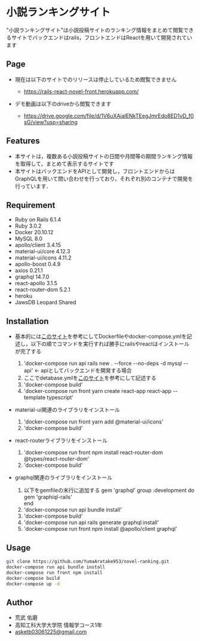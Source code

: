 # 小説ランキングサイト

"小説ランキングサイト"は小説投稿サイトのランキング情報をまとめて閲覧できるサイトでバックエンドはrails，フロントエンドはReactを用いて開発されています

## Page
- 現在は以下のサイトでのリリースは停止しているため閲覧できません
    - https://rails-react-novel-front.herokuapp.com/

- デモ動画は以下のdriveから閲覧できます
    - https://drive.google.com/file/d/1V6uXAialENkTEegJmrEdo8ED1vD_f0sG/view?usp=sharing
## Features

* 本サイトは，複数ある小説投稿サイトの日間や月間等の期間ランキング情報を取得して，まとめて表示するサイトです
* 本サイトはバックエンドをAPIとして開発し，フロントエンドからはGraphQLを用いて問い合わせを行っており，それぞれ別のコンテナで開発を行っています．

## Requirement

* Ruby on Rails 6.1.4
* Ruby 3.0.2
* Docker 20.10.12
* MySQL 8.0
* apollo/client 3.4.15 
* material-ui/core 4.12.3
* material-ui/icons 4.11.2
* apollo-boost 0.4.9
* axios 0.21.1
* graphql 14.7.0
* react-apollo 3.1.5
* react-router-dom 5.2.1
* heroku
* JawsDB Leopard Shared

## Installation

- 基本的には[このサイト](https://qiita.com/kazama1209/items/5c07d9a65ef07a02a4f5)を参考にしてDockerfileやdocker-compose.ymlを記述し，以下の順でコマンドを実行すれば勝手にrailsやreactはインストールが完了する
    1. 'docker-compose run api rails new . --force --no-deps -d mysql --api' <- apiとしてバックエンドを開発する場合
    2. ここでdetabase.ymlを[このサイト](https://qiita.com/kazama1209/items/5c07d9a65ef07a02a4f5)を参考にして記述する
    3. 'docker-compose build'
    4. 'docker-compose run front yarn create react-app react-app --template typescript'

- material-ui関連のライブラリをインストール
    1. 'docker-compose run front yarn add @material-ui/icons'
    2. 'docker-compose build'

- react-routerライブラリをインストール
    1. 'docker-compose run front npm install react-router-dom @types/react-router-dom'
    2. 'docker-compose build'

- graphql関連のライブラリをインストール
    1. 以下をgemfileの末行に追加する
        gem 'graphql'
        group :development do
            gem 'graphiql-rails'  
        end
    2. 'docker-compose run api bundle install'
    3. 'docker-compose build'
    4. 'docker-compose run api rails generate graphql:install'
    5. 'docker-compose run front npm install @apollo/client graphql'
         

## Usage

```bash
git clone https://github.com/YumaAratake953/novel-ranking.git
docker-compose run api bundle install 
docker-compose run front npm install
docker-compose build
docker-compose up -d
```

## Author

* 荒武 佑磨
* 高知工科大学大学院 情報学コース1年
* asketb03061225@gmail.com
 
